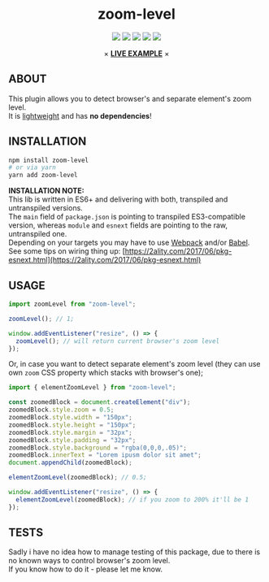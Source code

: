 <div align="center">
    <h1>zoom-level</h1>
    <p>
        <a href="https://www.npmjs.com/package/zoom-level"><img src="https://img.shields.io/badge/npm-zoom--level-brightgreen.svg" /></a>
        <a href="https://www.npmjs.com/package/zoom-level"><img src="https://img.shields.io/npm/v/zoom-level.svg" /></a>
        <a href="https://www.npmjs.com/package/zoom-level"><img src="https://img.shields.io/npm/dt/zoom-level.svg" /></a>
        <a href="https://www.codacy.com/app/xobotyi/zoom-level"><img src="https://api.codacy.com/project/badge/Grade/d9c7fa7e22c24e74b9c33e459a8eb774"/></a>
        <a href="https://www.npmjs.com/package/zoom-level"><img src="https://img.shields.io/npm/l/zoom-level.svg" /></a>
    </p>
    × <strong><a href="https://codesandbox.io/s/zoomlevel-live-example-841ns">LIVE EXAMPLE</a></strong> ×
</div>

## ABOUT

This plugin allows you to detect browser's and separate element's zoom level.  
It is [lightweight](https://bundlephobia.com/result?p=zoom-level) and has **no dependencies**!

## INSTALLATION

```bash
npm install zoom-level
# or via yarn
yarn add zoom-level
```

**INSTALLATION NOTE:**  
This lib is written in ES6+ and delivering with both, transpiled and untranspiled versions.  
The `main` field of `package.json` is pointing to transpiled ES3-compatible version, whereas
`module` and `esnext` fields are pointing to the raw, untranspiled one.  
Depending on your targets you may have to use [Webpack](https://webpack.js.org/) and/or
[Babel](http://babeljs.io/).  
See some tips on wiring thing up: [https://2ality.com/2017/06/pkg-esnext.html](https://2ality.com/2017/06/pkg-esnext.html)

## USAGE

```javascript
import zoomLevel from "zoom-level";

zoomLevel(); // 1;

window.addEventListener("resize", () => {
  zoomLevel(); // will return current browser's zoom level
});
```

Or, in case you want to detect separate element's zoom level (they can use own `zoom` CSS property which stacks with browser's one);

```javascript
import { elementZoomLevel } from "zoom-level";

const zoomedBlock = document.createElement("div");
zoomedBlock.style.zoom = 0.5;
zoomedBlock.style.width = "150px";
zoomedBlock.style.height = "150px";
zoomedBlock.style.margin = "32px";
zoomedBlock.style.padding = "32px";
zoomedBlock.style.background = "rgba(0,0,0,.05)";
zoomedBlock.innerText = "Lorem ipusm dolor sit amet";
document.appendChild(zoomedBlock);

elementZoomLevel(zoomedBlock); // 0.5;

window.addEventListener("resize", () => {
  elementZoomLevel(zoomedBlock); // if you zoom to 200% it'll be 1
});
```

## TESTS

Sadly i have no idea how to manage testing of this package, due to there is no known ways to control browser's zoom level.  
If you know how to do it - please let me know.
